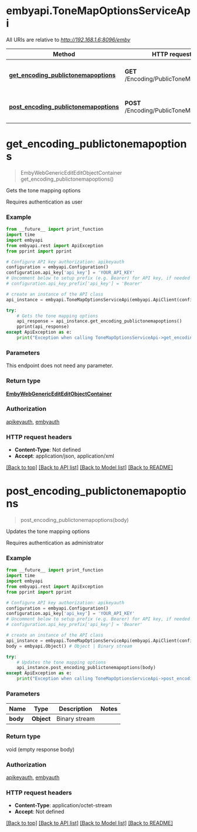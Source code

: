 # embyapi.ToneMapOptionsServiceApi

All URIs are relative to *http://192.168.1.6:8096/emby*

Method | HTTP request | Description
------------- | ------------- | -------------
[**get_encoding_publictonemapoptions**](ToneMapOptionsServiceApi.md#get_encoding_publictonemapoptions) | **GET** /Encoding/PublicToneMapOptions | Gets the tone mapping options
[**post_encoding_publictonemapoptions**](ToneMapOptionsServiceApi.md#post_encoding_publictonemapoptions) | **POST** /Encoding/PublicToneMapOptions | Updates the tone mapping options

# **get_encoding_publictonemapoptions**
> EmbyWebGenericEditEditObjectContainer get_encoding_publictonemapoptions()

Gets the tone mapping options

Requires authentication as user

### Example
```python
from __future__ import print_function
import time
import embyapi
from embyapi.rest import ApiException
from pprint import pprint

# Configure API key authorization: apikeyauth
configuration = embyapi.Configuration()
configuration.api_key['api_key'] = 'YOUR_API_KEY'
# Uncomment below to setup prefix (e.g. Bearer) for API key, if needed
# configuration.api_key_prefix['api_key'] = 'Bearer'

# create an instance of the API class
api_instance = embyapi.ToneMapOptionsServiceApi(embyapi.ApiClient(configuration))

try:
    # Gets the tone mapping options
    api_response = api_instance.get_encoding_publictonemapoptions()
    pprint(api_response)
except ApiException as e:
    print("Exception when calling ToneMapOptionsServiceApi->get_encoding_publictonemapoptions: %s\n" % e)
```

### Parameters
This endpoint does not need any parameter.

### Return type

[**EmbyWebGenericEditEditObjectContainer**](EmbyWebGenericEditEditObjectContainer.md)

### Authorization

[apikeyauth](../README.md#apikeyauth), [embyauth](../README.md#embyauth)

### HTTP request headers

 - **Content-Type**: Not defined
 - **Accept**: application/json, application/xml

[[Back to top]](#) [[Back to API list]](../README.md#documentation-for-api-endpoints) [[Back to Model list]](../README.md#documentation-for-models) [[Back to README]](../README.md)

# **post_encoding_publictonemapoptions**
> post_encoding_publictonemapoptions(body)

Updates the tone mapping options

Requires authentication as administrator

### Example
```python
from __future__ import print_function
import time
import embyapi
from embyapi.rest import ApiException
from pprint import pprint

# Configure API key authorization: apikeyauth
configuration = embyapi.Configuration()
configuration.api_key['api_key'] = 'YOUR_API_KEY'
# Uncomment below to setup prefix (e.g. Bearer) for API key, if needed
# configuration.api_key_prefix['api_key'] = 'Bearer'

# create an instance of the API class
api_instance = embyapi.ToneMapOptionsServiceApi(embyapi.ApiClient(configuration))
body = embyapi.Object() # Object | Binary stream

try:
    # Updates the tone mapping options
    api_instance.post_encoding_publictonemapoptions(body)
except ApiException as e:
    print("Exception when calling ToneMapOptionsServiceApi->post_encoding_publictonemapoptions: %s\n" % e)
```

### Parameters

Name | Type | Description  | Notes
------------- | ------------- | ------------- | -------------
 **body** | **Object**| Binary stream | 

### Return type

void (empty response body)

### Authorization

[apikeyauth](../README.md#apikeyauth), [embyauth](../README.md#embyauth)

### HTTP request headers

 - **Content-Type**: application/octet-stream
 - **Accept**: Not defined

[[Back to top]](#) [[Back to API list]](../README.md#documentation-for-api-endpoints) [[Back to Model list]](../README.md#documentation-for-models) [[Back to README]](../README.md)

